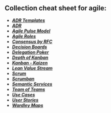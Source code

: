 ## Collection cheat sheet for agile:

- ***[ADR Templates](https://github.com/joelparkerhenderson/architecture_decision_record)***
- ***[ADR](https://www.thoughtworks.com/de/radar/techniques/lightweight-architecture-decision-records)***
- ***[Agile Pulse Model](https://www.parmatur.com/agile-pulse-model/portfolio-pulse/)***
- ***[Agile Roles](http://agiletraining.com/wp-content/uploads/2014/09/Agile-vs.-Traditional-Roles.pdf)***
- ***[Consensus by RFC](https://medium.com/leadsv/improve-transparency-with-rfcs-25de449e8bfc)***
- ***[Decision Boards](https://thekitlab.wordpress.com/portfolio/basic-decision-making/)***
- ***[Delegation Poker](http://www.ontheagilepath.net/2013/09/delegation-poker-and-delegation-board-to-clarify-roles-and-responsibilities-and-foster-faster-decision-making.html)***
- ***[Depth of Kanban](http://leanagileprojects.blogspot.de/2013/03/depth-of-kanban-good-coaching-tool.html)***
- ***[Kanban - Kaizen](https://de.wikipedia.org/wiki/Kaizen)***
- ***[Lean Value Stream](https://devops.com/lean-value-stream-mapping-for-devops/)***
- ***[Scrum](https://www.agile42.com/en/agile-info-center/scrum/scrum-cheat-sheet/)***
- ***[Scrumban](https://www.agilealliance.org/what-is-scrumban/)***
- ***[Semantic Services](http://pivio.io/)***
- ***[Team of Teams](https://de.slideshare.net/codegenesys/teams-of-teams-slideshare)***
- ***[Use Cases](http://www.gatherspace.com/static/use_case_example.html)***
- ***[User Stories](https://www.mountaingoatsoftware.com/agile/user-stories)***
- ***[Wardley Maps](https://medium.com/wardleymaps/on-playing-chess-2634b825dbac)***
